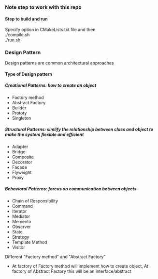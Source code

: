 ### Note step to work with this repo
#### Step to build and run
Specify option in CMakeLists.txt file and then <br />
./compile.sh <br />
./run.sh

### Design Pattern
Design patterns are common architectural approaches


#### Type of Design pattern
##### Creational Patterns: how to create an object
+ Factory method
+ Abstract Factory
+ Builder
+ Prototy
+ Singleton
##### Structural Patterns: simlify the relationship between class and object to make the system flexible and efficient
+ Adapter
+ Bridge
+ Composite
+ Decorator
+ Facade
+ Flyweight
+ Proxy
##### Behavioral Patterns: forcus on communication between objects
+ Chain of Responsibility
+ Command
+ Iterator
+ Mediator
+ Memento
+ Observer
+ State
+ Strategy
+ Template Method
+ Visitor

Different "Factory method" and "Abstract Factory"
- At factory of Factory method will implement how to create object, At factory of Abstract Factory this will be an interface/abstract
